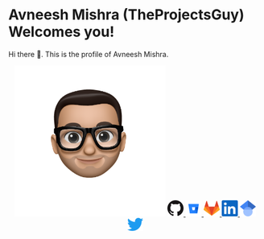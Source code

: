# Avneesh Mishra (TheProjectsGuy) Welcomes you!

Hi there 👋. This is the profile of Avneesh Mishra.

<div align="center">
<img src="./assets/me.png" alt="A photo of me that didn't render" width="300" />

<a href="https://github.com/TheProjectsGuy">
    <img src="./assets/github-mark-32px.png" alt="GH" width="32" style="background-color:white" />
</a>
<a href="https://bitbucket.org/TheProjectsGuy/">
    <img src="./assets/bitbucket-logo-64px.png" alt="BB" width="32" style="background-color:white" />
</a>
<a href="https://gitlab.com/TheProjectsGuy">
    <img src="./assets/gitlab-logo-64px.png" alt="GL" width="32" style="background-color:white" />
</a>
<a href="https://www.linkedin.com/in/avneesh-mishra/">
    <img src="./assets/linkedin-logo-34px.png" alt="LN" width="32" style="background-color:white" />
</a>
<a href="https://scholar.google.com/citations?user=OZ0j8l4AAAAJ&hl=en">
    <img src="./assets/google-scholar-logo.png" alt="GS" width="32" style="background-color:white" />
</a>
<a href="https://twitter.com/123avneesh">
    <img src="./assets/twitter-logo.png" alt="T" width="32" style="background-color:white" />
</a>

</div>

<!--
From: https://github.com/anuraghazra/github-readme-stats
[![Top Languages](https://github-readme-stats.vercel.app/api/top-langs/?username=TheProjectsGuy)](https://github.com/TheProjectsGuy)
-->

<!--
**TheProjectsGuy/TheProjectsGuy** is a ✨ _special_ ✨ repository because its `README.md` (this file) appears on your GitHub profile.

Here are some ideas to get you started:

- 🔭 I’m currently working on ...
- 🌱 I’m currently learning ...
- 👯 I’m looking to collaborate on ...
- 🤔 I’m looking for help with ...
- 💬 Ask me about ...
- 📫 How to reach me: ...
- 😄 Pronouns: ...
- ⚡ Fun fact: ...
-->
